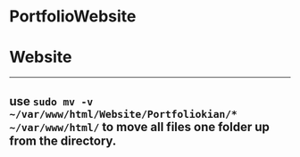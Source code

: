 # PortfolioWebsite
# Website
---
use ```sudo mv -v ~/var/www/html/Website/Portfoliokian/* ~/var/www/html/``` to move all files one folder up from the directory.
---
